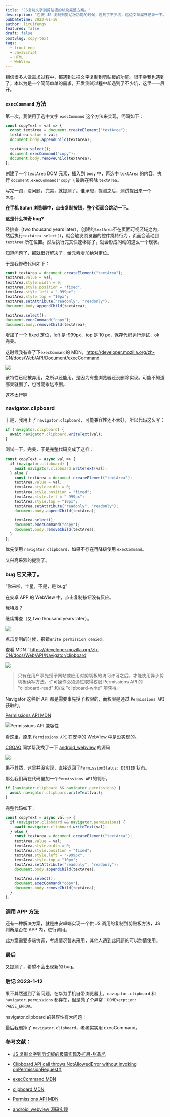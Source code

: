 ```yaml
---
title: "JS复制文字到剪贴板的坑及完整方案。"
description: "在做 JS 复制到剪贴板功能的时候，遇到了不少坑，这边文章展开记录一下。"
pubDatetime: 2023-01-10
author: liruifengv
featured: false
draft: false
postSlug: copy-text
tags:
  - front-end
  - JavaScript
  - HTML
  - WebView
---
```


相信很多人做需求过程中，都遇到过把文字复制到剪贴板的功能。很不幸我也遇到了，本以为是一个简简单单的需求，开发测试过程中却遇到了不少坑，这里一一展开。

### `execCommand` 方法

第一次，我使用了选中文字 `execCommand` 这个方法来实现，代码如下：

```js
const copyText = val => {
  const textArea = document.createElement("textArea");
  textArea.value = val;
  document.body.appendChild(textArea);

  textArea.select();
  document.execCommand("copy");
  document.body.removeChild(textArea);
};
```

创建了一个`textArea` DOM 元素，插入到 `body` 中，再选中 `textArea` 的内容，执行 `document.execCommand('copy')`,最后在移除 `textArea`。

写完一跑，没问题，完美，就提测了。谁承想，提测之后，测试提出来一个 bug。

**在手机 Safari 浏览器中，点击复制按钮，整个页面会跳动一下。**

**这是什么神奇 bug?**

经排查（two thousand years later），创建的`textArea`不在页面可视区域之内，然后执行`textArea.select()`，就会触发浏览器的控件跳转行为，页面会滚动到 `textArea` 所在位置。然后执行完又快速移除了，就会形成闪动的这么一个现状。

知道问题了，那就很好解决了，给元素增加绝对定位。

于是我修改代码如下：

```js
const textArea = document.createElement("textArea");
textArea.value = val;
textArea.style.width = 0;
textArea.style.position = "fixed";
textArea.style.left = "-999px";
textArea.style.top = "10px";
textArea.setAttribute("readonly", "readonly");
document.body.appendChild(textArea);

textArea.select();
document.execCommand("copy");
document.body.removeChild(textArea);
```

增加了一个 fixed 定位，left 是-999px，top 是 10 px，保存代码运行测试，ok 完美。

这时候我有查了下`execCommand`的 MDN，https://developer.mozilla.org/zh-CN/docs/Web/API/Document/execCommand

![](https://images.sayhub.me/blog/copy-text/exexcommand.png)

该特性已经被弃用，之所以还能用，是因为有些浏览器还没删除实现。可能不知道哪天就删了，也可能永远不删。

这不太行啊

### navigator.clipboard

于是，我用上了 `navigator.clipboard`，可能兼容性还不太好，所以代码这么写：

```js
if (navigator.clipboard) {
  await navigator.clipboard.writeText(val);
}
```

测试一下，完美，于是完整代码变成了这样：

```js
const copyText = async val => {
  if (navigator.clipboard) {
    await navigator.clipboard.writeText(val);
  } else {
    const textArea = document.createElement("textArea");
    textArea.value = val;
    textArea.style.width = 0;
    textArea.style.position = "fixed";
    textArea.style.left = "-999px";
    textArea.style.top = "10px";
    textArea.setAttribute("readonly", "readonly");
    document.body.appendChild(textArea);

    textArea.select();
    document.execCommand("copy");
    document.body.removeChild(textArea);
  }
};
```

优先使用 `navigator.clipboard`，如果不存在再降级使用 `execCommand`。

又兴高采烈的提测了。

### bug 它又来了。

“你来啦，土星，不是，是 bug”

在安卓 APP 的 WebView 中，点击复制按钮没有反应。

我特发？

继续排查（又 two thousand years later）。

![](https://images.sayhub.me/blog/copy-text/error)

点击复制的时候，报错`Write permission denied`。

查看 MDN：https://developer.mozilla.org/zh-CN/docs/Web/API/Navigator/clipboard

![](https://images.sayhub.me/blog/copy-text/clipboard.png)

> 只有在用户事先授予网站或应用对剪切板的访问许可之后，才能使用异步剪切板读写方法。许可操作必须通过取得权限 Permissions API 的 "clipboard-read" 和/或 "clipboard-write" 项获得。

Navigator 这种新 API 都是需要事先授予权限的，而权限是通过 `Permissions API` 获取的。

[Permissions API MDN](https://developer.mozilla.org/zh-CN/docs/Web/API/Permissions_API)

![Permissions API 兼容性](https://images.sayhub.me/blog/copy-text/permission.png)

看这里，原来 `Permissions API` 在安卓的 WebView 中是没实现的。

[CGQAQ](https://github.com/CGQAQ) 同学帮我找了一下 [android_webview](https://chromium.googlesource.com/chromium/src/+/refs/heads/master/android_webview/browser/aw_permission_manager.cc#:~:text=case%20PermissionType::CLIPBOARD_READ_WRITE) 的源码

![](https://images.sayhub.me/blog/copy-text/webview)

果不其然，这里并没实现，直接返回了`PermissionStatus::DENIED` 状态。

那么我们再在代码里加一个`Permissions API`的判断。

```js
if (navigator.clipboard && navigator.permissions) {
  await navigator.clipboard.writeText(val);
}
```

完整代码如下：

```js
const copyText = async val => {
  if (navigator.clipboard && navigator.permissions) {
    await navigator.clipboard.writeText(val);
  } else {
    const textArea = document.createElement("textArea");
    textArea.value = val;
    textArea.style.width = 0;
    textArea.style.position = "fixed";
    textArea.style.left = "-999px";
    textArea.style.top = "10px";
    textArea.setAttribute("readonly", "readonly");
    document.body.appendChild(textArea);

    textArea.select();
    document.execCommand("copy");
    document.body.removeChild(textArea);
  }
};
```

### 调用 APP 方法

还有一种解决方案，就是由安卓端实现一个供 JS 调用的复制到剪贴板方法，JS 判断是否在 APP 内，进行调用。

此方案需要多端协调，考虑情况暂未采用，其他人遇到此问题的可以酌情使用。

### 最后

又提测了，希望不会出现新的 bug。

### 后记 2023-1-12

果不其然遇到了新问题，在华为手机自带浏览器上，`navigator.clipboard` 和 `navigator.permissions` 都存在，但是抛了个异常：`DOMExecption: PAESE_ERROR`。

navigator.clipboard 的兼容性有大问题！

最后我删掉了 `navigator.clipboard`，老老实实用 execCommand。

### 参考文献：

- [JS 复制文字到剪切板的极简实现及扩展-张鑫旭](https://www.zhangxinxu.com/wordpress/2021/10/js-copy-paste-clipboard/)

- [Clipboard API call throws NotAllowedError without invoking onPermissionRequest()](https://stackoverflow.com/questions/61243646/clipboard-api-call-throws-notallowederror-without-invoking-onpermissionrequest/61546346#61546346)

- [execCommand MDN](https://developer.mozilla.org/zh-CN/docs/Web/API/Document/execCommand)

- [clipboard MDN](https://developer.mozilla.org/zh-CN/docs/Web/API/Navigator/clipboard)

- [Permissions API MDN](https://developer.mozilla.org/zh-CN/docs/Web/API/Permissions_API)

- [android_webview 源码实现](https://chromium.googlesource.com/chromium/src/+/refs/heads/master/android_webview/browser/aw_permission_manager.cc#:~:text=case%20PermissionType::CLIPBOARD_READ_WRITE)
